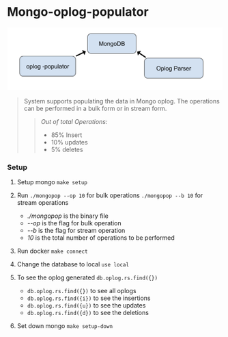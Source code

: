 # Mongo-oplog-populator

![mongo-oplog-flow](assets/MongoDb-oplog-populator.png)


> System supports populating the data in Mongo oplog. The operations can be performed in a bulk form or in stream form.
>
>> *Out of total Operations:*
  >> - 85% Insert
  >> - 10% updates
  >> - 5% deletes
>
### Setup 
1. Setup mongo 
  `make setup`

2.  Run `./mongopop --op 10` for bulk operations 
        `./mongopop --b 10` for stream operations
     *  *./mongopop* is the binary file
     *  *--op* is the flag for bulk operation
     *  *--b* is the flag for stream operation
     *  *10* is the total number of operations to be performed

3. Run docker `make connect` 

4. Change the database to local `use local`

5. To see the oplog generated `db.oplog.rs.find({})`
    *  `db.oplog.rs.find({})` to see all oplogs
    *  `db.oplog.rs.find({i})` to see the insertions
    *  `db.oplog.rs.find({u})` to see the updates
    *  `db.oplog.rs.find({d})` to see the deletions

6. Set down mongo
    `make setup-down`
